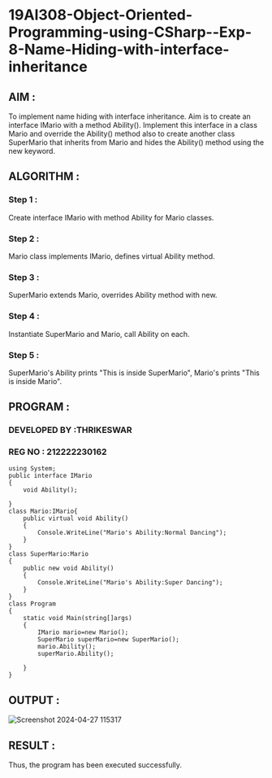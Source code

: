 # 19AI308-Object-Oriented-Programming-using-CSharp--Exp-8-Name-Hiding-with-interface-inheritance

## AIM :

To implement name hiding with interface inheritance. Aim is to create an interface IMario with a method Ability(). 
Implement this interface in a class Mario and override the Ability() method also to create another class SuperMario that inherits from Mario 
and hides the Ability() method using the new keyword.

## ALGORITHM :

### Step 1 :

Create interface IMario with method Ability for Mario classes.

### Step 2 :

Mario class implements IMario, defines virtual Ability method.

### Step 3 :

SuperMario extends Mario, overrides Ability method with new.

### Step 4 :

Instantiate SuperMario and Mario, call Ability on each.

### Step 5 :

SuperMario's Ability prints "This is inside SuperMario", Mario's prints "This is inside Mario".

## PROGRAM :

### DEVELOPED BY :THRIKESWAR
### REG NO : 212222230162

```
using System;
public interface IMario
{
    void Ability();

}
class Mario:IMario{
    public virtual void Ability()
    {
        Console.WriteLine("Mario's Ability:Normal Dancing");
    }
}  
class SuperMario:Mario
{
    public new void Ability()
    {
        Console.WriteLine("Mario's Ability:Super Dancing");
    }
}
class Program
{
    static void Main(string[]args)
    {
        IMario mario=new Mario();
        SuperMario superMario=new SuperMario();
        mario.Ability();
        superMario.Ability();

    }
}
```

## OUTPUT :

![Screenshot 2024-04-27 115317](https://github.com/22008686/19AI308-Object-Oriented-Programming-using-CSharp--Exp-8-Name-Hiding-with-interface-inheritance/assets/118916413/51ccc631-e0fa-4069-9138-fb23b069376f)

## RESULT :


Thus, the program has been executed successfully.
